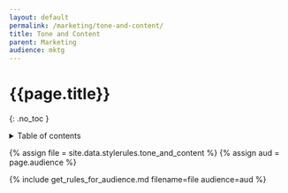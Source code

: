 ```yaml
---
layout: default
permalink: /marketing/tone-and-content/
title: Tone and Content
parent: Marketing
audience: mktg
---
```

# {{page.title}} 
{: .no_toc }
<details markdown="block">
  <summary>
    Table of contents
  </summary>
  {: .text-delta }
- TOC
{:toc}
</details>

{% assign file = site.data.stylerules.tone_and_content %}
{% assign aud = page.audience %}

{% include get_rules_for_audience.md filename=file audience=aud %}